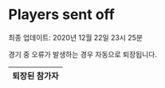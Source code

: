 # Players sent off
최종 업데이트: 2020년 12월 22일 23시 25분


경기 중 오류가 발생하는 경우 자동으로 퇴장됩니다.


| 퇴장된 참가자 |
|:---:|